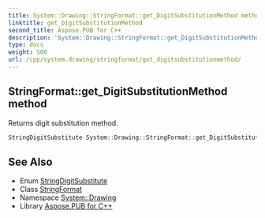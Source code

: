 ```yaml
---
title: System::Drawing::StringFormat::get_DigitSubstitutionMethod method
linktitle: get_DigitSubstitutionMethod
second_title: Aspose.PUB for C++
description: 'System::Drawing::StringFormat::get_DigitSubstitutionMethod method. Returns digit substitution method in C++.'
type: docs
weight: 500
url: /cpp/system.drawing/stringformat/get_digitsubstitutionmethod/
---
```

## StringFormat::get_DigitSubstitutionMethod method


Returns digit substitution method.

```cpp
StringDigitSubstitute System::Drawing::StringFormat::get_DigitSubstitutionMethod() const
```

## See Also

* Enum [StringDigitSubstitute](../../stringdigitsubstitute/)
* Class [StringFormat](../)
* Namespace [System::Drawing](../../)
* Library [Aspose.PUB for C++](../../../)
